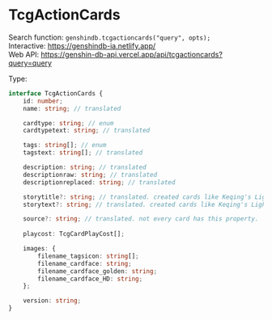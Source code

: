 # TcgActionCards

Search function: `genshindb.tcgactioncards("query", opts);`  
Interactive: https://genshindb-ia.netlify.app/  
Web API: https://genshin-db-api.vercel.app/api/tcgactioncards?query=query

Type:
```ts
interface TcgActionCards {
	id: number;
	name: string; // translated

	cardtype: string; // enum
	cardtypetext: string; // translated

	tags: string[]; // enum
	tagstext: string[]; // translated

	description: string; // translated
	descriptionraw: string; // translated
	descriptionreplaced: string; // translated

	storytitle?: string; // translated. created cards like Keqing's Lightning Stiletto don't have this property.
	storytext?: string; // translated. created cards like Keqing's Lightning Stiletto don't have this property.

	source?: string; // translated. not every card has this property.
	
	playcost: TcgCardPlayCost[];

	images: {
		filename_tagsicon: string[];
		filename_cardface: string;
		filename_cardface_golden: string;
		filename_cardface_HD: string;
	};

	version: string;
}```
